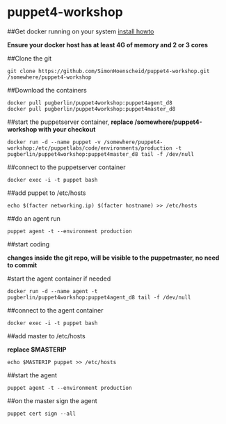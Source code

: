 # puppet4-workshop

##Get docker running on your system
[install howto](https://docs.docker.com/engine/installation/)

**Ensure your docker host has at least 4G of memory and 2 or 3 cores**

##Clone the git

	git clone https://github.com/SimonHoenscheid/puppet4-workshop.git /somewhere/puppet4-workshop

##Download the containers
	
	docker pull pugberlin/puppet4workshop:puppet4agent_d8
	docker pull pugberlin/puppet4workshop:puppet4master_d8

##start the puppetserver container, 
**replace /somewhere/puppet4-workshop with your checkout**

	docker run -d --name puppet -v /somewhere/puppet4-workshop:/etc/puppetlabs/code/environments/production -t pugberlin/puppet4workshop:puppet4master_d8 tail -f /dev/null

##connect to the puppetserver container

	docker exec -i -t puppet bash

##add puppet to /etc/hosts 

	echo $(facter networking.ip) $(facter hostname) >> /etc/hosts

##do an agent run

	puppet agent -t --environment production


##start coding 

**changes inside the git repo, will be visible to the puppetmaster, no need to commit**

#start the agent container if needed

	docker run -d --name agent -t pugberlin/puppet4workshop:puppet4agent_d8 tail -f /dev/null

##connect to the agent container

	docker exec -i -t puppet bash

##add master to /etc/hosts

**replace $MASTERIP**

	echo $MASTERIP puppet >> /etc/hosts

##start the agent

	puppet agent -t --environment production


##on the master sign the agent

	puppet cert sign --all
